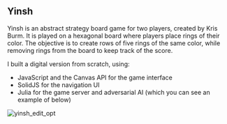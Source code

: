 ## Yinsh

Yinsh is an abstract strategy board game for two players, created by Kris Burm. It is played on a hexagonal board where players place rings of their color. The objective is to create rows of five rings of the same color, while removing rings from the board to keep track of the score.

I built a digital version from scratch, using:
- JavaScript and the Canvas API for the game interface
- SolidJS for the navigation UI
- Julia for the game server and adversarial AI (which you can see an example of below)

![yinsh_edit_opt](https://github.com/danvinci/yinsh/assets/15657499/5db243bc-b996-4c66-823c-5955ae3484c6)


